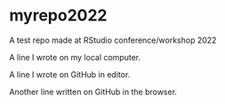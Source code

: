# myrepo2022
A test repo made at RStudio conference/workshop 2022

A line I wrote on my local computer.

A line I wrote on GitHub in editor.

Another line written on GitHub in the browser.
